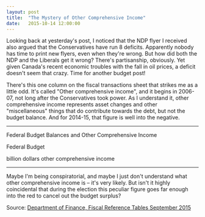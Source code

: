 ```yaml
---
layout: post
title:  "The Mystery of Other Comprehensive Income"
date:   2015-10-14 12:00:00
---
```


Looking back at yesterday's post, I noticed that the NDP flyer I received also argued that the Conservatives have run 8 deficits. Apparently nobody has time to print new flyers, even when they're wrong. But how did both the NDP and the Liberals get it wrong? There's partisanship, obviously. Yet given Canada's recent economic troubles with the fall in oil prices, a deficit doesn't seem that crazy. Time for another budget post!

There's this one column on the fiscal transactions sheet that strikes me as a little odd. It's called "Other comprehensive income", and it begins in 2006-07, not long after the Conservatives took power. As I understand it, other comprehensive income represents asset changes and other "miscellaneous" things that do contribute towards the debt, but not the budget balance. And for 2014-15, that figure is well into the negative.

* * *

<div class="otherTitle">Federal Budget Balances and Other Comprehensive Income</div>
<div id="otherTip" class="hidden">
  <p id="tipTop"><span id="tipYear"></span> Federal Budget</p>
  <p class="tipInfo"><span id="tipVal"></span> billion dollars other comprehensive income</span></p>
</div>
<div id="otherChart"></div>

* * *

Maybe I'm being conspiratorial, and maybe I just don't understand what other comprehensive income is – it's very likely. But isn't it highly coincidental that during the election this peculiar figure goes far enough into the red to cancel out the budget surplus?

Source: [Department of Finance, Fiscal Reference Tables September 2015](http://www.fin.gc.ca/frt-trf/2015/frt-trf-15-eng.asp)

<style>{% include 2015/10/other.css %}</style>
<script src="http://d3js.org/d3.v3.min.js"></script>
<script>{% include 2015/10/other.js %}</script>